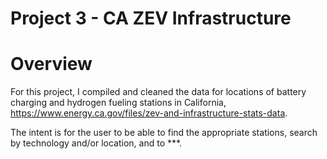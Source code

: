 # Project 3 - CA ZEV Infrastructure

# Overview
For this project, I compiled and cleaned the data for locations of battery charging and hydrogen fueling stations in California, https://www.energy.ca.gov/files/zev-and-infrastructure-stats-data.

The intent is for the user to be able to find the appropriate stations, search by technology and/or location, and to ***.